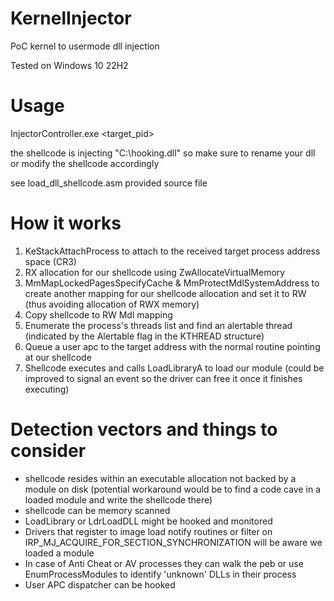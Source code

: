 # KernelInjector
PoC kernel to usermode dll injection 

Tested on Windows 10 22H2

# Usage 
InjectorController.exe <target_pid>

the shellcode is injecting "C:\\hooking.dll" so make sure to rename your dll or modify the shellcode accordingly 

see load_dll_shellcode.asm provided source file 

# How it works 
1. KeStackAttachProcess to attach to the received target process address space (CR3)
2. RX allocation for our shellcode using ZwAllocateVirtualMemory 
3. MmMapLockedPagesSpecifyCache & MmProtectMdlSystemAddress to create another mapping for our shellcode allocation and set it to RW (thus avoiding allocation of RWX memory) 
4. Copy shellcode to RW Mdl mapping
5. Enumerate the process's threads list and find an alertable thread (indicated by the Alertable flag in the KTHREAD structure)
6. Queue a user apc to the target address with the normal routine pointing at our shellcode
7. Shellcode executes and calls LoadLibraryA to load our module (could be improved to signal an event so the driver can free it once it finishes executing)

# Detection vectors and things to consider 
* shellcode resides within an executable allocation not backed by a module on disk (potential workaround would be to find a code cave in a loaded module and write the shellcode there) 
* shellcode can be memory scanned
* LoadLibrary or LdrLoadDLL might be hooked and monitored
* Drivers that register to image load notify routines or filter on IRP_MJ_ACQUIRE_FOR_SECTION_SYNCHRONIZATION will be aware we loaded a module
* In case of Anti Cheat or AV processes they can walk the peb or use EnumProcessModules to identify 'unknown' DLLs in their process 
* User APC dispatcher can be hooked 
